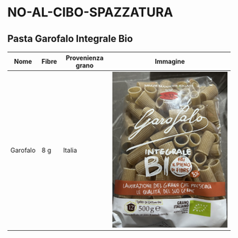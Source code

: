# NO-AL-CIBO-SPAZZATURA

## Pasta Garofalo Integrale Bio

| Nome     | Fibre | Provenienza grano | Immagine |
|-----------|--------|------------------|-----------|
| Garofalo  | 8 g    | Italia           | ![Pasta Garofalo](./pasta.png) |


